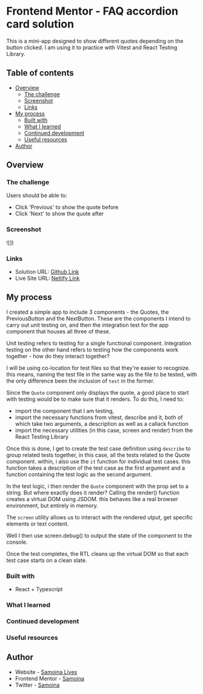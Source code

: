 # Frontend Mentor - FAQ accordion card solution

This is a mini-app designed to show different quotes depending on the button clicked. I am using it to practice with Vitest and React Testing Library.

## Table of contents

- [Overview](#overview)
  - [The challenge](#the-challenge)
  - [Screenshot](#screenshot)
  - [Links](#links)
- [My process](#my-process)
  - [Built with](#built-with)
  - [What I learned](#what-i-learned)
  - [Continued development](#continued-development)
  - [Useful resources](#useful-resources)
- [Author](#author)

## Overview

### The challenge

Users should be able to:

- Click 'Previous' to show the quote before
- Click 'Next' to show the quote after

### Screenshot

![])

### Links

- Solution URL: [Github Link](https://github.com/samoina/quotes-app-reacttesting)
- Live Site URL: [Netlify Link]()

## My process

I created a simple app to include 3 components - the Quotes, the PreviousButton and the NextButton. These are the components I intend to carry out unit testing on, and then the integration test for the app component that houses all three of these.

Unit testing refers to testing for a single functional component. Integration testing on the other hand refers to testing how the components work together - how do they interact together?

I will be using co-location for test files so that they're easier to recognize. this means, naming the test file in the same way as the file to be tested, with the only difference been the inclusion of `test` in the former.

Since the `Quote` component only displays the quote, a good place to start with testing would be to make sure that it renders. To do this, I need to:

- import the component that I am testing,
- import the necessary functions from vitest, describe and it, both of which take two arguments, a description as well as a callack function
- import the necessary utilities (in this case, screen and render) from the React Testing Library

Once this is done, I get to create the test case definition using `describe` to group related tests together, in this case, all the tests related to the Quote component.
within, i also use the `it` function for individual test cases. this function takes a description of the test case as the first argument and a function containing the test logic as the second argument.

In the test logic, i then render the `Quote` component with the prop set to a string. But where exactly does it render? Calling the render() function creates a virtual DOM using JSDOM. this behaves like a real browser environment, but entirely in memory.

The `screen` utility allows us to interact with the rendered utput, get specific elements or text content.

Well I then use screen.debug() to output the state of the component to the console.

Once the test completes, the RTL cleans up the virtual DOM so that each test case starts on a clean slate.

### Built with

- React + Typescript

### What I learned

### Continued development

### Useful resources

## Author

- Website - [Samoina Lives](https://samoinalives.wordpress.com/)
- Frontend Mentor - [Samoina](https://www.frontendmentor.io/profile/samoina)
- Twitter - [Samoina](https://www.twitter.com/samoina)
